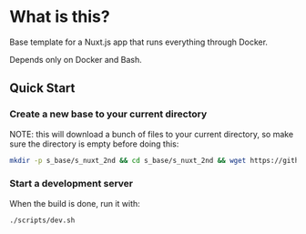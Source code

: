 # What is this?

Base template for a Nuxt.js app that runs everything through Docker.

Depends only on Docker and Bash.

## Quick Start

### Create a new base to your current directory

NOTE: this will download a bunch of files to your current directory, so make sure the directory is empty before doing this:

```sh
mkdir -p s_base/s_nuxt_2nd && cd s_base/s_nuxt_2nd && wget https://github.com/saavuio/s_nuxt_2nd/raw/v1/init.sh && chmod +x ./init.sh && ./init.sh
```

### Start a development server

When the build is done, run it with:

```sh
./scripts/dev.sh
```

